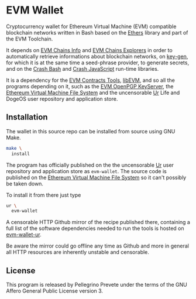 [comment]: <> (SPDX-License-Identifier: AGPL-3.0)

[comment]: <> (-------------------------------------------------------------)
[comment]: <> (Copyright © 2024, 2025  Pellegrino Prevete)
[comment]: <> (All rights reserved)
[comment]: <> (-------------------------------------------------------------)

[comment]: <> (This program is free software: you can redistribute)
[comment]: <> (it and/or modify it under the terms of the GNU Affero)
[comment]: <> (General Public License as published by the Free)
[comment]: <> (Software Foundation, either version 3 of the License.)

[comment]: <> (This program is distributed in the hope that it will be useful,)
[comment]: <> (but WITHOUT ANY WARRANTY; without even the implied warranty of)
[comment]: <> (MERCHANTABILITY or FITNESS FOR A PARTICULAR PURPOSE. See the)
[comment]: <> (GNU Affero General Public License for more details.)

[comment]: <> (You should have received a copy of the GNU Affero General Public)
[comment]: <> (License along with this program.)
[comment]: <> (If not, see <https://www.gnu.org/licenses/>.)


# EVM Wallet

Cryptocurrency wallet for Ethereum Virtual Machine (EVM) compatible
blockchain networks written in Bash based on the
[Ethers](
  https://github.com/ethers-io/ethers.js) library and part of the
EVM Toolchain.

It depends on
[EVM Chains Info](
  https://github.com/themartiancompany/evm-chains-info)
and
[EVM Chains Explorers](
  https://github.com/themartiancompany/evm-chains-explorers)
in order to automatically retrieve informations about
blockchain networks, on
[key-gen](
  https://github.com/themartiancompany/key-gen),
for which it is at the same time a seed-phrase provider,
to generate secrets,
and on the
[Crash Bash](
  https://github.com/themartiancompany/crash-bash)
and
[Crash JavaScript](
  https://github.com/themartiancompany/crash-js)
run-time libraries.

It is a dependency for the
[EVM Contracts Tools](
  https://github.com/themartiancompany/evm-contracts-tools),
[libEVM](
  https://github.com/themartiancompany/libevm),
and so all the programs depending on it, such as the
[EVM OpenPGP KeyServer](
  https://github.com/themartiancompany/evm-openpgp-keyserver),
the
[Ethereum Virtual Machine File System](
  https://github.com/themartiancompany/evmfs)
and the uncensorable
[Ur](
  https://github.com/themartiancompany/ur)
Life and DogeOS user repository and application store. 

## Installation

The wallet in this source repo
can be installed from source using GNU Make.

```bash
make \
  install
```

The program has officially published on the
the uncensorable
[Ur](
  https://github.com/themartiancompany/ur)
user repository and application store as
`evm-wallet`.
The source code is published on the
[Ethereum Virtual Machine File System](
  https://github.com/themartiancompany/evmfs)
so it can't possibly be taken down.

To install it from there just type

```bash
ur \
  evm-wallet
```

A censorable HTTP Github mirror of the recipe published there,
containing a full list of the software dependencies needed to run the
tools is hosted on
[evm-wallet-ur](
  https://github.com/themartiancompany/evm-wallet-ur).

Be aware the mirror could go offline any time as Github and more
in general all HTTP resources are inherently unstable and censorable.

## License

This program is released by Pellegrino Prevete under the terms
of the GNU Affero General Public License version 3.
